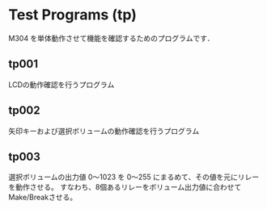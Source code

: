 # Test Programs (tp)

M304 を単体動作させて機能を確認するためのプログラムです．

## tp001

LCDの動作確認を行うプログラム

## tp002

矢印キーおよび選択ボリュームの動作確認を行うプログラム

## tp003

選択ボリュームの出力値 0〜1023 を 0〜255 にまるめて、その値を元にリレーを動作させる。
すなわち、8個あるリレーをボリューム出力値に合わせてMake/Breakさせる。
